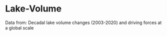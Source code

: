 # Lake-Volume
Data from: Decadal lake volume changes (2003-2020) and driving forces at a global scale

